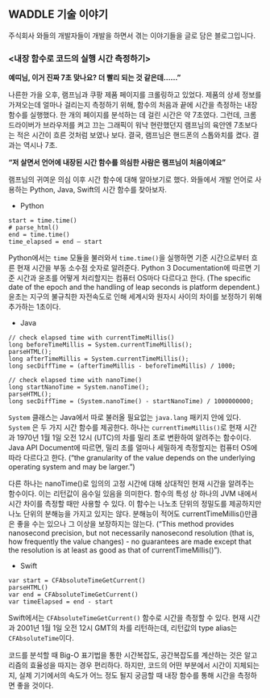 ## WADDLE 기술 이야기

주식회사 와들의 개발자들이 개발을 하면서 겪는 이야기들을 글로 담은 블로그입니다. 

### <내장 함수로 코드의 실행 시간 측정하기>

**예띠님, 이거 진짜 7초 맞나요? 더 빨리 되는 것 같은데……”**

 나른한 가을 오후, 램프님과 쿠팡 제품 페이지를 크롤링하고 있었다. 제품의 상세 정보를 가져오는데 얼마나 걸리는지 측정하기 위해, 함수의 처음과 끝에 시간을 측정하는 내장 함수를 실행했다. 한 개의 페이지를 분석하는 데 걸린 시간은 약 7초였다. 그런데, 크롬 드라이버가 브라우저를 켜고 끄는 그래픽이 워낙 현란했던지 램프님의 육안엔 7초보다는 적은 시간이 흐른 것처럼 보였나 보다. 결국, 램프님은 핸드폰의 스톱와치를 켰다. 결과는 역시나 7초.
 
**“저 살면서 언어에 내장된 시간 함수를 의심한 사람은 램프님이 처음이예요”**

 램프님의 귀여운 의심 이후 시간 함수에 대해 알아보기로 했다. 와들에서 개발 언어로 사용하는 Python, Java, Swift의 시간 함수를 찾아보자.

- Python

```import time
start = time.time()
# parse_html()
end = time.time()
time_elapsed = end – start
```

Python에서는 `time` 모듈을 불러와서 `time.time()`을 실행하면 기준 시간으로부터 흐른 현재 시간을 부동 소수점 숫자로 알려준다. Python 3 Documentation에 따르면 기준 시간과 윤초를 어떻게 처리할지는 컴퓨터 OS마다 다르다고 한다. (The specific date of the epoch and the handling of leap seconds is platform dependent.) 윤초는 지구의 불규칙한 자전속도로 인해 세계시와 원자시 사이의 차이를 보정하기 위해 추가하는 1초이다.

- Java

```
// check elapsed time with currentTimeMillis()
long beforeTimeMillis = System.currentTimeMillis();
parseHTML();
long afterTimeMillis = System.currentTimeMillis();
long secDiffTime = (afterTimeMillis - beforeTimeMillis) / 1000;

// check elapsed time with nanoTime()
long startNanoTime = System.nanoTime();
parseHTML();
long secDiffTime = (System.nanoTime() - startNanoTime) / 1000000000;
```

 `System` 클래스는 Java에서 따로 불러올 필요없는 `java.lang` 패키지 안에 있다. `System` 은 두 가지 시간 함수를 제공한다. 하나는 `currentTimeMillis()`로 현재 시간과 1970년 1월 1일 오전 12시 (UTC)의 차를 밀리 초로 변환하여 알려주는 함수이다. Java API Document에 따르면, 밀리 초를 얼마나 세밀하게 측정할지는 컴퓨터 OS에 따라 다르다고 한다. (“the granularity of the value depends on the underlying operating system and may be larger.”) 
 
 다른 하나는 nanoTime()로 임의의 고정 시간에 대해 상대적인 현재 시간을 알려주는 함수이다. 이는 리턴값이 음수일 있음을 의미한다. 함수의 특성 상 하나의 JVM 내에서 시간 차이를 측정할 때만 사용할 수 있다. 이 함수는 나노초 단위의 정밀도를 제공하지만 나노 단위의 분해능을 가지고 있지는 않다. 분해능이 적어도 currentTimeMillis()만큼은 좋을 수는 있으나 그 이상을 보장하지는 않는다. (“This method provides nanosecond precision, but not necessarily nanosecond resolution (that is, how frequently the value changes) - no guarantees are made except that the resolution is at least as good as that of currentTimeMillis()”).

- Swift

```
var start = CFAbsoluteTimeGetCurrent()
parseHTML()
var end = CFAbsoluteTimeGetCurrent()
var timeElapsed = end - start
```

 Swift에서는 `CFAbsoluteTimeGetCurrent()` 함수로 시간을 측정할 수 있다. 현재 시간과 2001년 1월 1일 오전 12시 GMT의 차를 리턴하는데, 리턴값의 type alias는 `CFAbsoluteTime`이다.

 코드를 분석할 때 Big-O 표기법을 통한 시간복잡도, 공간복잡도를 계산하는 것은 알고리즘의 효율성을 따지는 경우 편리하다. 하지만, 코드의 어떤 부분에서 시간이 지체되는지, 실제 기기에서의 속도가 어느 정도 될지 궁금할 때 내장 함수를 통해 시간을 측정하면 좋을 것이다.

